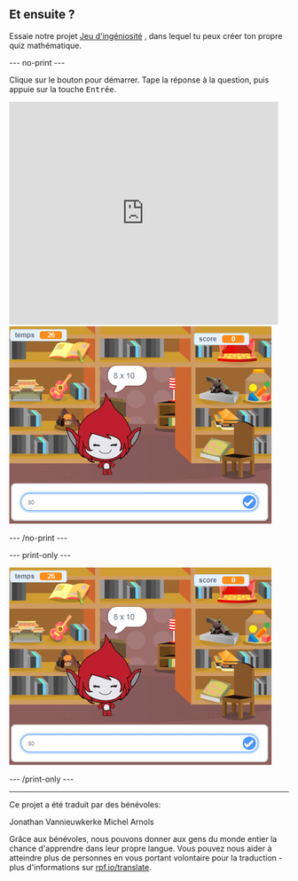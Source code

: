 ## Et ensuite ?

Essaie notre projet [Jeu d'ingéniosité](https://projects.raspberrypi.org/fr-FR/projects/brain-game?utm_source=pathway&utm_medium=whatnext&utm_campaign=projects) , dans lequel tu peux créer ton propre quiz mathématique.

--- no-print ---

Clique sur le bouton pour démarrer. Tape la réponse à la question, puis appuie sur la touche <kbd>Entrée</kbd>.

<div class="scratch-preview">
  <iframe allowtransparency="true" width="485" height="402" src="https://scratch.mit.edu/projects/embed/350711225/?autostart=false" frameborder="0" scrolling="no"></iframe>
  <img src="images/brain-final.png">
</div>

--- /no-print ---

--- print-only ---

![Jeu d'ingéniosité](images/brain-final.png)

--- /print-only ---

***

Ce projet a été traduit par des bénévoles:

Jonathan Vannieuwkerke
Michel Arnols

Grâce aux bénévoles, nous pouvons donner aux gens du monde entier la chance d'apprendre dans leur propre langue. Vous pouvez nous aider à atteindre plus de personnes en vous portant volontaire pour la traduction - plus d'informations sur [rpf.io/translate](https://rpf.io/translate).